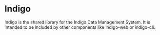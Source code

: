 # Indigo

Indigo is the shared library for the Indigo Data Management System. It is intended 
to be included by other components like indigo-web or indigo-cli.

